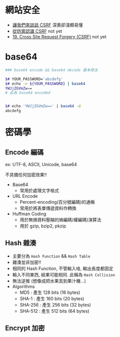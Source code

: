 # 網站安全

- [讓我們來談談 CSRF](https://blog.techbridge.cc/2017/02/25/csrf-introduction/) 深奧卻淺顯易懂
- [從防禦認識 CSRF](https://www.ithome.com.tw/voice/115822) not yet
- [19. Cross Site Request Forgery (CSRF)](https://docs.spring.io/spring-security/site/docs/current/reference/html/csrf.html) not yet

# base64

```bash
### base64 encode && base64 decode 基本用法

$# YOUR_PASSWORD='abcdefg'
$# echo -n ${YOUR_PASSWORD} | base64
YWJjZGVmZw==
# 此為 base64 encoded


$# echo 'YWJjZGVmZw==' | base64 -d
abcdefg
```

# 密碼學

## Encode 編碼

ex: UTF-8, ASCII, Unicode, base64

不具備任何加密效果!!

- Base64
  - 常用於處理文字格式
- URL Encode
  - Percent-encoding(百分號編碼)的通稱
  - 常用於將表單傳遞資料作轉換
- Huffman Coding
  - 用於無損資料壓縮的熵編碼(權編碼)演算法
  - 用於 gzip, bzip2, pkzip

## Hash 雜湊

- 主要分為 `Hash Function` && `Hash Table`
- 雜湊並非加密!!
- 相同的 Hash Function, 不管輸入啥, 輸出長度都固定
- 輸入不同東西, 結果可能相同. 此稱為 `Hash Collision`
- 無法逆推 (想像成把水果丟到果汁機...)
- Algorithms
  - MD5 : 產生 128 bits (16 bytes)
  - SHA-1 : 產生 160 bits (20 bytes)
  - SHA-256 : 產生 256 bits (32 bytes)
  - SHA-512 : 產生 512 bits (64 bytes)

## Encrypt 加密
